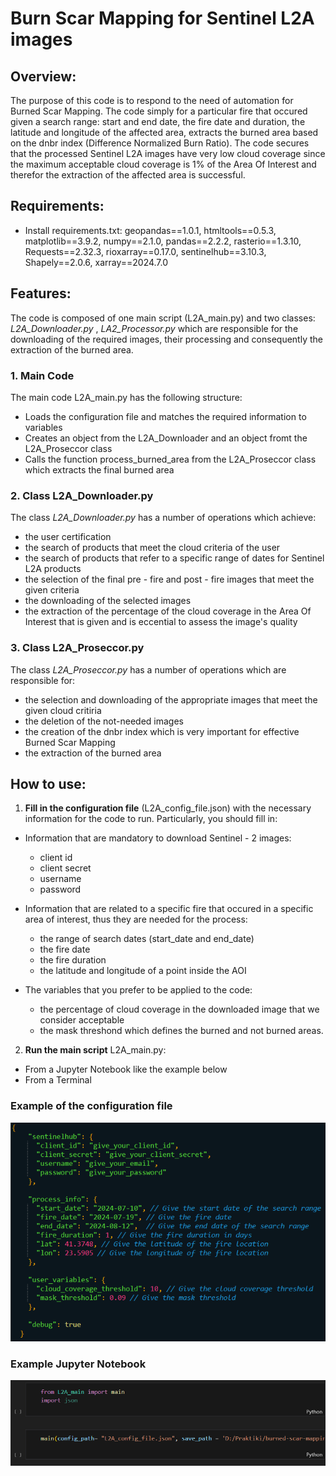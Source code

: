 
# **Burn Scar Mapping for Sentinel L2A images**

## **Overview**:
The purpose of this code is to respond to the need of automation for Burned Scar Mapping. The code simply for a particular fire that occured given a search range: start and end date, the fire date and duration, the latitude and longitude of the affected area, extracts the burned area based on the dnbr index (Difference Normalized Burn Ratio). The code secures that the processed Sentinel L2A images have very low cloud coverage since the maximum acceptable cloud coverage is 1% of the Area Of Interest and therefor the extraction of the affected area is successful.

## **Requirements**:
- Install requirements.txt: 
geopandas==1.0.1,  htmltools==0.5.3, matplotlib==3.9.2, numpy==2.1.0, pandas==2.2.2, rasterio==1.3.10, Requests==2.32.3, rioxarray==0.17.0, sentinelhub==3.10.3, Shapely==2.0.6, xarray==2024.7.0

## **Features**:
The code is composed of one main script (L2A_main.py) and two classes: _L2A_Downloader.py_ , _LA2_Processor.py_ which are responsible for the downloading of the required images, their processing and consequently the extraction of the burned area.

### **1. Main Code**
The main code L2A_main.py has the following structure:
- Loads the configuration file and matches the required information to variables
- Creates an object from the L2A_Downloader and an object fromt the L2A_Proseccor class
- Calls the function process_burned_area from the L2A_Proseccor class which extracts the final burned area    

### **2. Class L2A_Downloader.py**
The class _L2A_Downloader.py_ has a number of operations which achieve:
- the user certification
- the search of products that meet the cloud criteria of the user 
- the search of products that refer to a specific range of dates for Sentinel L2A products
- the selection of the final pre - fire and post - fire images that meet the given criteria
- the downloading of the selected images
- the extraction of the percentage of the cloud coverage in the Area Of Interest that is given and is eccential to assess the image's quality

### **3. Class L2A_Proseccor.py**
The class _L2A_Proseccor.py_ has a number of operations which are responsible for:  
- the selection and downloading of the appropriate images that meet the given cloud critiria
- the deletion of the not-needed images
- the creation of the dnbr index which is very important for effective Burned Scar Mapping
- the extraction of the burned area     
  
## **How to use:**
1. **Fill in the configuration file** (L2A_config_file.json) with the necessary information for the code to run. Particularly, you should fill in:

- Information that are mandatory to download Sentinel - 2 images: 
    - client id
    - client secret 
    - username
    - password

- Information that are related to a specific fire that occured in a specific area of interest, thus they are needed for the process: 
    - the range of search dates (start_date and end_date)
    - the fire date
    - the fire duration
    - the latitude and longitude of a point inside the AOI

- The variables that you prefer to be applied to the code:
    - the percentage of cloud coverage in the downloaded image that we consider acceptable 
    - the mask threshond which defines the burned and not burned areas.

2. **Run the main script** L2A_main.py: 
- From a Jupyter Notebook like the example below  
- From a Terminal  

### **Example of the configuration file** 

![Configuration](https://github.com/noa-beyond/burn-scar-mapping/blob/eleni/Configuration_File.png)    

### **Example Jupyter Notebook** 

![Configuration](https://github.com/noa-beyond/burn-scar-mapping/blob/eleni/Run_Jupyter_L2A.png) 